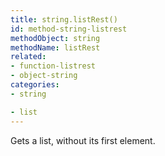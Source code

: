 ```yaml
---
title: string.listRest()
id: method-string-listrest
methodObject: string
methodName: listRest
related:
- function-listrest
- object-string
categories:
- string

- list
---
```


Gets a list, without its first element.
